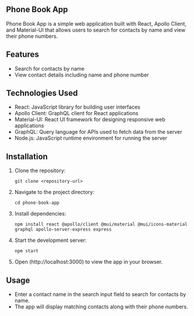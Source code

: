 ## Phone Book App

Phone Book App is a simple web application built with React, Apollo Client, and Material-UI that allows users to search for contacts by name and view their phone numbers.

## Features

- Search for contacts by name
- View contact details including name and phone number

## Technologies Used

- React: JavaScript library for building user interfaces
- Apollo Client: GraphQL client for React applications
- Material-UI: React UI framework for designing responsive web applications
- GraphQL: Query language for APIs used to fetch data from the server
- Node.js: JavaScript runtime environment for running the server

## Installation

1. Clone the repository:

   ```
   git clone <repository-url>
   ```

2. Navigate to the project directory:

   ```
   cd phone-book-app
   ```

3. Install dependencies:

   ```
   npm install react @apollo/client @mui/material @mui/icons-material graphql apollo-server-express express

   ```

4. Start the development server:

   ```
   npm start
   ```

5. Open (http://localhost:3000) to view the app in your browser.

## Usage

- Enter a contact name in the search input field to search for contacts by name.
- The app will display matching contacts along with their phone numbers.
